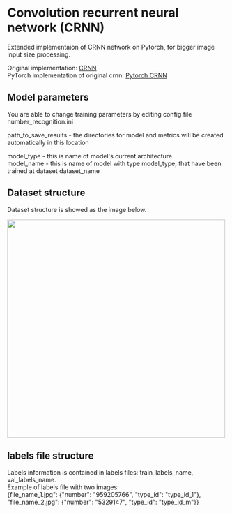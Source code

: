 # Convolution recurrent neural network (CRNN)

Extended implementaion of CRNN network on Pytorch, for bigger image input size processing.

Original implementation: [CRNN](https://github.com/bgshih/crnn)  
PyTorch implementation of original crnn: [Pytorch CRNN](https://github.com/meijieru/crnn.pytorch)

## Model parameters

You are able to change training parameters by editing config file number_recognition.ini
 
path_to_save_results - the directories for model and metrics will be created automatically in this location 

model_type - this is name of model's current architecture  
model_name - this is name of model with type model_type, that have been trained at dataset dataset_name 

## Dataset structure  

Dataset structure is showed as the image below. 

<a href="https://habrastorage.org/webt/si/8t/y4/si8ty4lqvsjlkkkq5vak5x952l8.png">
<img src="https://habrastorage.org/webt/si/8t/y4/si8ty4lqvsjlkkkq5vak5x952l8.png" width=500></a>  

## labels file structure

Labels information is contained in labels files: train_labels_name, val_labels_name.  
Example of labels file with two images:   
{file_name_1.jpg": {"number": "959205766", "type_id": "type_id_1"},  
 "file_name_2.jpg": {"number": "5329147", "type_id": "type_id_m"}}